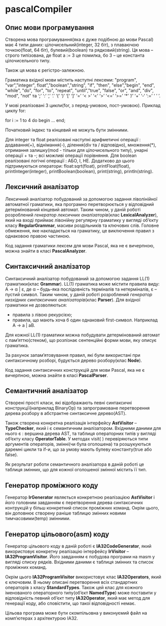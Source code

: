# pascalCompiler
<h2>Опис мови програмування</h2>

Створена мова програмування(яка є дуже подібною до мови Pascal) має 4 типи даних: цілочисельний(integer, 32 біт), з плаваючою точкою(float, 64 біт), булевий(boolean) та рядковий(string). Ця мова – строго типізована, де float a := 3 це помилка, бо 3 – це константа цілочисельного типу.

Також ця мова є регістро-залежною.

Граматика вхідної мови містить наступні лексеми: "program", "var","integer", float","boolean","string", "if", "then", "else","begin", "end", "while", "do", "for", "to", "repeat", "until","true", "false", "or", "and", "div", "mod", "not" та ‘;’ ‘:’ ‘,’ ‘.’ ‘(’ ‘)’ ‘[‘ ‘]’ ‘=’ ‘< >’ ‘<’ ‘>’ ‘<=’ ‘>=’ ‘*’ ‘/’ ‘+’ ‘-‘ ‘:=’ ‘ ’ ’.

У мові реалізовані 3 цикли(for, з перед-умовою, пост-умовою). Приклад циклу for:

for i := 1 to 4 do begin … end;

Початковий індекс та кінцевий не можуть бути змінними.

Для integer та float реалізовані наступні арифметичні операції : додавання(+), віднімання(-), ділення(div та / відповідно), множення(*), отримання залишку(mod - тільки для цілочисельного типу), унарні операції + та -; всі можливі операції порівняння. Для boolean реалізовані логічні операції : АБО, І, НЕ. Додатково до цього підтримуються оператори: float:sqrt(float), printFloat(float), printInteger(integer), printBoolean(boolean), print(string), println(string).

<h2>Лексичний аналізатор</h2>
Лексичний аналізатор побудований за допомогою задання ліволінійної автоматної граматики, яка програмно перетворюється у відповідний детермінований кінцевий автомат. Таким чином, у даній роботі розроблений <i>генератор лексичних аналізаторів</i>(клас <b>LexicalAnalyzer</b>), який на вході приймає лівонійну регулярну граматику у вигляді об’єкту класу <b>RegularGrammar</b>, масиви роздільників та ключових слів. Головне обмеження, яке накладається на граматику, це виключення правил з однаковою правою частиною.

Код задання граматики лексем для мови Pascal, яка не є вичерпною, можна знайти в класі <b>PascalAnalyzer</b>.

<h2>Синтаксичний аналізатор</h2>
Синтаксичний аналізатор побудований за допомогою задання LL(1) граматики(клас <b>Grammar</b>). LL(1) граматика може містити правила виду: A -> α | ε, де α – будь-яка послідовність терміналів та нетерміналів, ε – пустий символ. Таким чином, у даній роботі розроблений <i>генератор низхідних синтаксичних аналізаторів</i>(клас <b>Parser</b>). Для вхідної граматики не дозволяються:

- правила з лівою рекурсією;
- правила, що мають хоча б один однаковий first-символ. Наприклад A -> a | aB.

Для кожної LL(1) граматики можна побудувати детермінований автомат с пам’яттю(стеком), що розпізнає сентенційні форми мови, яку описує граматика.

За рахунок запам’ятовування правил, які були використані при синтаксичному розборі, будується дерево розбору(клас <b>Node</b>).

Код задання синтаксичних конструкцій для мови Pascal, яка не є вичерпною, можна знайти в класі <b>PascalParser</b>.

<h2>Cемантичний аналізатор</h2>
Створені прості класи, які відображають певні синтаксичні конструкції(наприклад BinaryOp) та запрограмоване перетворення дерева розбору в абстрактне синтаксичне дерево(AST).

Також створена конкретна реалізація інтерфейсу <b>AstVisitor</b> – <b>TypeChecker</b>, який і є семантичним аналізатором. Вхідними даними для нього є : вершина дерева AST, та таблиця операторних типів у вигляді об’єкту класу <b>OperatorTable</b>. У методах visit( ) перевіряються типи аргументів операторів, змінні(чи була оголошена) та розшукуються даремні цикли та if-и, що за умову мають булеву константу(true або false).

Як результат роботи семантичного аналізатора в даній роботі це таблиця змінних, що для кожної оголошеної змінної містить її тип.

<h2>Генератор проміжного коду</h2>
Генератор <b>IrGenerator</b> являється конкретною реалізацією <b>AstVisitor</b> і його головним завданням є перетворення дерева синтаксичних контрукцій у більш конкретний список проміжних команд. Окрім цього, він доповнює створену раніше таблицю змінних новими тимчасовими(temp) змінними.

<h2>Генератор цільового(asm) коду</h2>
Генератор цільового коду в даній роботі є <b>IA32CodeGenerator</b>, який використовує конкретну реалізацію інтерфейсу <b>IrVisitor</b> – <b>IA32ProgramVisitor</b>. Його завданням є побудова програми на masm у вигляді списку рядків. Вхідними даними є таблиця змінних та список проміжних команд.

Окрім цього <b>IA32ProgramVisitor</b> використовує клас <b>IA32Operators</b>, який є ключовим. В ньому описані перетворення всіх стандартних операторів з класу <b>StandardTypes</b>. Також цей клас для кожного іменованого операторного типу(об’єкт <b>NamedType</b>) може поставити у відповідність певний об’єкт типу <b>IA32Operator</b>, який має метод для генерації коду, або сповістити, що такої відповідності немає.

Цільова програма може бути скомпільовна у виконуємий файл на комп’ютерах з архітектурою IA32.
